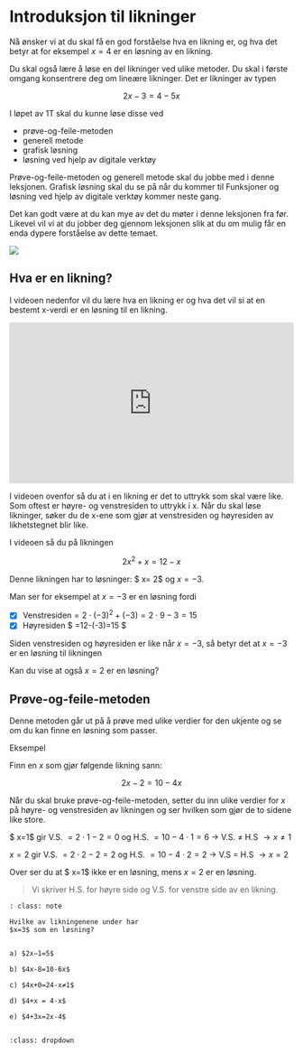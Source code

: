 # Introduksjon til likninger

Nå ønsker vi at du skal få en god forståelse hva en likning er, og hva det betyr at for eksempel $x=4$ er en løsning av en likning.

Du skal også lære å løse en del likninger ved ulike metoder. Du skal i første omgang konsentrere deg om lineære likninger. Det er likninger av typen 

$$ 2x-3=4-5x$$


I løpet av 1T skal du kunne løse disse ved

* prøve-og-feile-metoden
* generell metode
* grafisk løsning
* løsning ved hjelp av digitale verktøy

Prøve-og-feile-metoden og generell metode skal du jobbe med i denne leksjonen. Grafisk løsning skal du se på når du kommer til Funksjoner og løsning ved hjelp av digitale verktøy kommer neste gang.

Det kan godt være at du kan mye av det du møter i denne leksjonen fra før. Likevel vil vi at du jobber deg gjennom leksjonen slik at du om mulig får en enda dypere forståelse av dette temaet. 

![](/bilder/tavle.png)

## Hva er en likning? 

I videoen nedenfor vil du lære hva en likning er og hva det vil si at en bestemt x-verdi er en løsning til en likning.

<div style="padding:56.6% 0 0 0;position:relative;"><iframe src="https://player.vimeo.com/video/291454845?h=ff5c399adc&title=0&byline=0&portrait=0" style="position:absolute;top:0;left:0;width:100%;height:100%;" frameborder="0" allow="autoplay; fullscreen; picture-in-picture" allowfullscreen></iframe></div><script src="https://player.vimeo.com/api/player.js"></script>

I videoen ovenfor så du at i en likning er det to uttrykk som skal være like. Som oftest er høyre- og venstresiden to uttrykk i x. Når du skal løse likninger, søker du de x-ene som gjør at venstresiden og høyresiden av likhetstegnet blir like. 

I videoen så du på likningen

$$ 2x^2+x=12-x$$

Denne likningen har to løsninger: $ x= 2$ og $x=-3$. 

Man ser for eksempel at $x=-3$ er en løsning fordi 

- [x] Venstresiden$=  2\cdot (-3)^2+(-3)=2\cdot 9-3=15$
- [x] Høyresiden $ =12-(-3)=15 $

Siden venstresiden og høyresiden er like når $x=-3$, så betyr det at $x=-3$ er en løsning til likningen

Kan du vise at også  $x=2$ er en løsning? 

## Prøve-og-feile-metoden 

Denne metoden går ut på å prøve med ulike verdier for den ukjente og se om du kan finne en løsning som passer. 

Eksempel

Finn en $x$ som gjør følgende likning sann:

$$ 2x-2=10-4x$$

Når du skal bruke prøve-og-feile-metoden, setter du inn ulike verdier for $x$ på høyre- og venstresiden av likningen og ser hvilken som gjør de to sidene like store. 

$ x=1$ gir  V.S. $=2\cdot 1-2=0$  og  H.S. $= 10-4\cdot 1=6$ $\to$ V.S. ≠ H.S $\to x≠1$

$x=2$ gir V.S. $=2\cdot 2-2=2$ og H.S. $=10-4\cdot 2=2$ $\to$ V.S = H.S $\to x=2$

Over ser du at $ x=1$ ikke er en løsning, mens $x=2$  er en løsning.

> Vi skriver H.S. for høyre side og V.S. for venstre side av en likning. 

```{admonition} Oppgave 1 
: class: note

Hvilke av likningenene under har 
$x=3$ som en løsning?


a) $2x−1=5$

b) $4x-8=10-6x$

c) $4x+0=24-x≠1$

d) $4+x = 4-x$

e) $4+3x=2x-4$
 
```

```{admonition} Klikk på knappen til høyre fasit!
:class: dropdown


```